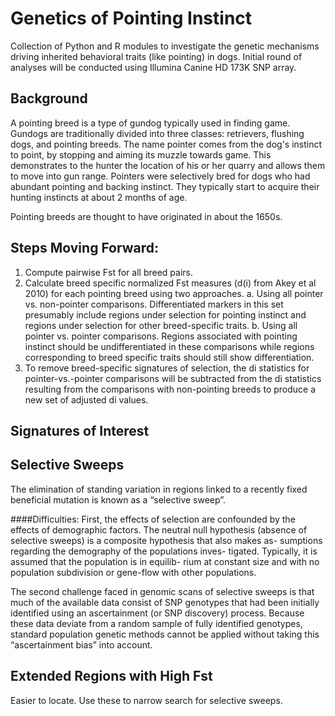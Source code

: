 Genetics of Pointing Instinct
===============

Collection of Python and R modules to investigate the genetic mechanisms driving inherited behavioral traits (like pointing) in dogs. Initial round of analyses will be conducted using Illumina Canine HD 173K SNP array.


Background 
---------------
A pointing breed is a type of gundog typically used in finding game. Gundogs are traditionally divided into three classes: retrievers, flushing dogs, and pointing breeds. The name pointer comes from the dog's instinct to point, by stopping and aiming its muzzle towards game. This demonstrates to the hunter the location of his or her quarry and allows them to move into gun range. Pointers were selectively bred for dogs who had abundant pointing and backing instinct. They typically start to acquire their hunting instincts at about 2 months of age.

Pointing breeds are thought to have originated in about the 1650s.

Steps Moving Forward:
----------------
1. Compute pairwise Fst for all breed pairs.
2. Calculate breed specific normalized Fst measures (d(i) from Akey et al 2010) for each pointing breed using two approaches. 
	a. Using all pointer vs. non-pointer comparisons. Differentiated markers in this set presumably include regions under selection for pointing instinct and regions under selection for other breed-specific traits.
	b. Using all pointer vs. pointer comparisons. Regions associated with pointing instinct should be undifferentiated in these comparisons while regions corresponding to breed specific traits should still show differentiation.
3. To remove breed-specific signatures of selection, the di statistics for pointer-vs.-pointer comparisons will be subtracted from the di statistics resulting from the comparisons with non-pointing breeds to produce a new set of adjusted di values.



Signatures of Interest
---------------
## Selective Sweeps
The elimination of standing variation in regions linked to a recently fixed beneficial mutation is known as a “selective sweep”.

####Difficulties:
First, the effects of selection are confounded by the effects of demographic factors. The neutral null hypothesis (absence of selective sweeps) is a composite hypothesis that also makes as- sumptions regarding the demography of the populations inves- tigated. Typically, it is assumed that the population is in equilib- rium at constant size and with no population subdivision or gene-flow with other populations.

The second challenge faced in genomic scans of selective sweeps is that much of the available data consist of SNP genotypes that had been initially identified using an ascertainment (or SNP discovery) process. Because these data deviate from a random sample of fully identified genotypes, standard population genetic methods cannot be applied without taking this “ascertainment bias” into account.


## Extended Regions with High Fst
Easier to locate. Use these to narrow search for selective sweeps. 

